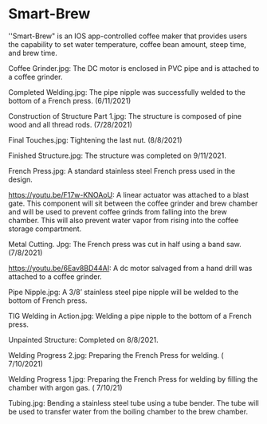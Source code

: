# Smart-Brew
''Smart-Brew" is an IOS app-controlled coffee maker that provides users the capability to set water temperature, coffee bean amount, steep time, and brew time.

Coffee Grinder.jpg: The DC motor is enclosed in PVC pipe and is attached to a coffee grinder.

Completed Welding.jpg: The pipe nipple was successfully welded to the bottom of a French press. (6/11/2021)

Construction of Structure Part 1.jpg: The structure is composed of pine wood and all thread rods. (7/28/2021)

Final Touches.jpg: Tightening the last nut. (8/8/2021)

Finished Structure.jpg: The structure was completed on 9/11/2021.

French Press.jpg: A standard stainless steel French press used in the design. 

https://youtu.be/F17w-KNOAoU:  A linear actuator was attached to a blast gate. This component will sit between the coffee grinder and brew chamber and will be used to prevent coffee grinds from falling into the brew chamber. This will also prevent water vapor from rising into the coffee storage compartment.

Metal Cutting. Jpg:  The French press was cut in half using a band saw. (7/8/2021)

https://youtu.be/6Eav8BD44AI: A dc motor salvaged from a hand drill was attached to a coffee grinder.

Pipe Nipple.jpg: A 3/8’ stainless steel pipe nipple will be welded to the bottom of French press.

TIG Welding in Action.jpg: Welding a pipe nipple to the bottom of a French press.

Unpainted Structure: Completed on 8/8/2021.

Welding Progress 2.jpg: Preparing the French Press for welding. ( 7/10/2021)

Welding Progress 1.jpg: Preparing the French Press for welding by filling the chamber with argon gas. ( 7/10/21)

Tubing.jpg: Bending a stainless steel tube using a tube bender. The tube will be used to transfer water from the boiling chamber to the brew chamber.
